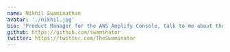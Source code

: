 ```yaml
---
name: Nikhil Swaminathan
avatar: './nikhil.jpg'
bio: 'Product Manager for the AWS Amplify Console, talk to me about the future of the internet or basketball:)'
github: https://github.com/swaminator
twitter: https://twitter.com/TheSwaminator
---
```

